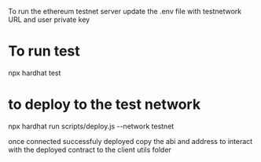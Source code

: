 To run the ethereum testnet server update the .env file with testnetwork URL and user private key

# To run test  
npx hardhat test

# to deploy to the test network
npx hardhat run scripts/deploy.js --network testnet

once connected successfuly deployed copy the abi and address to interact with the deployed contract to the client utils folder 
